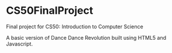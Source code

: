 # CS50FinalProject
Final project for CS50: Introduction to Computer Science

A basic version of Dance Dance Revolution built using HTML5 and Javascript.
